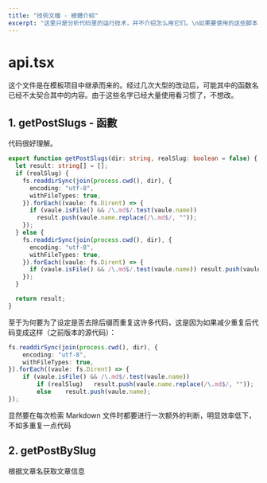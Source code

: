```yaml
---
title: "技術文檔 - 總體介紹"
excerpt: "这里只是分析代码里的运行技术，并不介绍怎么用它们。\n如果要使用的这些脚本，请參閱 使用文檔 或 文件注釋。"
---
```

# api.tsx
这个文件是在模板项目中继承而来的。经过几次大型的改动后，可能其中的函数名已经不太契合其中的内容。由于这些名字已经大量使用看习惯了，不想改。  
## 1. getPostSlugs - 函數
代码很好理解。

```typescript
export function getPostSlugs(dir: string, realSlug: boolean = false) {
  let result: string[] = [];
  if (realSlug) {
    fs.readdirSync(join(process.cwd(), dir), {
      encoding: "utf-8",
      withFileTypes: true,
    }).forEach((vaule: fs.Dirent) => {
      if (vaule.isFile() && /\.md$/.test(vaule.name))
        result.push(vaule.name.replace(/\.md$/, ""));
    });
  } else {
    fs.readdirSync(join(process.cwd(), dir), {
      encoding: "utf-8",
      withFileTypes: true,
    }).forEach((vaule: fs.Dirent) => {
      if (vaule.isFile() && /\.md$/.test(vaule.name)) result.push(vaule.name);
    });
  }

  return result;
}
```

至于为何要为了设定是否去除后缀而重复这许多代码，这是因为如果减少重复后代码变成这样（之前版本的源代码）：

```typescript
fs.readdirSync(join(process.cwd(), dir), {
    encoding: "utf-8",
    withFileTypes: true,
}).forEach((vaule: fs.Dirent) => {
    if (vaule.isFile() && /\.md$/.test(vaule.name))
        if (realSlug)   result.push(vaule.name.replace(/\.md$/, ""));
        else    result.push(vaule.name);
});
```

显然要在每次检索 Markdown 文件时都要进行一次额外的判断，明显效率低下，不如多重复一点代码

## 2. getPostBySlug

根据文章名获取文章信息
